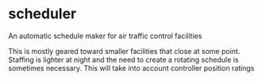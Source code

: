 # scheduler
An automatic schedule maker for air traffic control facilities

This is mostly geared toward smaller facilities that close at some point.
Staffing is lighter at night and the need to create a rotating schedule is sometimes necessary.
This will take into account controller position ratings
